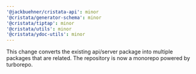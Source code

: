 ```yaml
---
'@jackbuehner/cristata-api': minor
'@cristata/generator-schema': minor
'@cristata/tiptap': minor
'@cristata/utils': minor
'@cristata/ydoc-utils': minor
---
```


This change converts the existing api/server package into multiple packages that are related. The repository is now a monorepo powered by turborepo.
